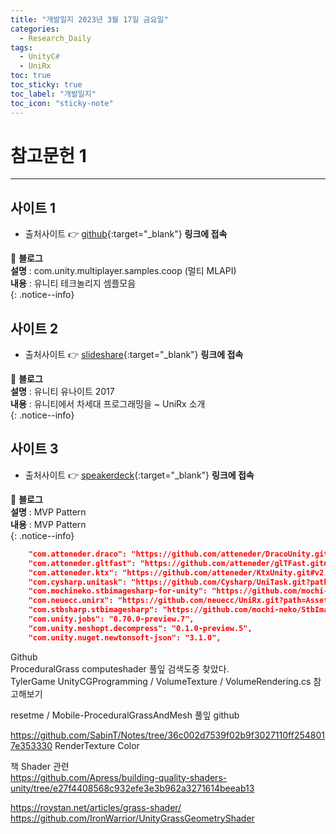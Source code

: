 ```yaml
---
title: "개발일지 2023년 3월 17일 금요일"
categories:
  - Research_Daily
tags:
  - UnityC#
  - UniRx
toc: true
toc_sticky: true
toc_label: "개발일지"
toc_icon: "sticky-note"
---
```


# 참고문헌 1

---

## 사이트 1

- 출처사이트 👉 [github](https://github.com/Unity-Technologies){:target="_blank"} **링크에 접속** <br> 

📌 **블로그** <br>
**설명** : com.unity.multiplayer.samples.coop (멀티 MLAPI)<br>
**내용** : 유니티 테크놀리지 셈플모음<br>
{: .notice--info}

## 사이트 2

- 출처사이트 👉 [slideshare](https://www.slideshare.net/agebreak/unite17-unirx){:target="_blank"} **링크에 접속** <br> 

📌 **블로그** <br>
**설명** : 유니티 유나이트 2017<br>
**내용** : 유니티에서 차세대 프로그래밍을 ~ UniRx 소개<br>
{: .notice--info}

## 사이트 3

- 출처사이트 👉 [speakerdeck](https://speakerdeck.com/torisoup/unityniokerushe-ji-patan?slide=53){:target="_blank"} **링크에 접속** <br> 

📌 **블로그** <br>
**설명** : MVP Pattern<br>
**내용** : MVP Pattern<br>
{: .notice--info}

```json
    "com.atteneder.draco": "https://github.com/atteneder/DracoUnity.git#v4.0.2",
    "com.atteneder.gltfast": "https://github.com/atteneder/glTFast.git#v5.0.0",
    "com.atteneder.ktx": "https://github.com/atteneder/KtxUnity.git#v2.2.3",
    "com.cysharp.unitask": "https://github.com/Cysharp/UniTask.git?path=src/UniTask/Assets/Plugins/UniTask#2.3.3",
    "com.mochineko.stbimagesharp-for-unity": "https://github.com/mochi-neko/StbImageSharpForUnity.git?path=/Assets/Mochineko/StbImageSharpForUnity",
    "com.neuecc.unirx": "https://github.com/neuecc/UniRx.git?path=Assets/Plugins/UniRx/Scripts",
    "com.stbsharp.stbimagesharp": "https://github.com/mochi-neko/StbImageSharpForUnity.git?path=/Assets/StbImageSharp",
    "com.unity.jobs": "0.70.0-preview.7",
    "com.unity.meshopt.decompress": "0.1.0-preview.5",
    "com.unity.nuget.newtonsoft-json": "3.1.0",
```

<!--

# 참고문헌 1

---

## 사이트 1

- 출처사이트 👉 [github](https://github.com/dbrizov/NaughtyAttributes){:target="_blank"} **링크에 접속** <br> 

📌 **블로그** <br>
**설명** : NaughtyAttributes는 Unity Inspector의 확장입니다.<br>
**내용** : Unity가 제공하는 속성의 범위를 확장하여 커스텀 에디터나 속성 드로어 없이도 강력한 인스펙터를 생성할 수 있습니다. 또한 직렬화되지 않은 필드나 함수에 적용할 수 있는 특성을 제공합니다.<br>
{: .notice--info}

## 사이트 2

- 출처사이트 👉 [qiita](https://qiita.com/Teach/items/d73bce613ab9d747aea9){:target="_blank"} **링크에 접속** <br> 

📌 **블로그** <br>
**설명** : 전후 이동은 버튼, 횡 이동은 스마트폰의 기울기로 toio를 움직인다<br>
**내용** : 핸드폰 자이로, Input System<br>
{: .notice--info}

## 사이트 3 

- 출처사이트 👉 [qiita](https://qiita.com/fk0301/items/ae240eb6198f8cb4bd2a){:target="_blank"} **링크에 접속** <br> 

📌 **블로그** <br>
**설명** : Unity로 세이브 데이타를 성공시키다<br>
**내용** : Unity에서 세이브 데이터가 필요한 게임 제작을 하게 되었으므로 스스로 구현해 보았습니다<br>
{: .notice--info}

## 사이트 4

- 출처사이트 👉 [qiita](https://qiita.com/KayaTakashiro/items/4c643816ab0120900890){:target="_blank"} **링크에 접속** <br> 

📌 **블로그** <br>
**설명** : 비동기 처리 상호 작용 시스템 in Unity<br>
**내용** : 이 시스템에서 음성 인식, 응답 생성, 음성 합성 및 이들을 관리하는 대화 관리자를 만듭니다.<br>
{: .notice--info}

**KTX 이미지변환 .batch ** :
```text
for /r %%i in (*.jpg) do toktx --bcmp --linear --automipmap --lower_left_maps_to_s0t0 %%~dpni.ktx2 %%i
```

---
<!--
## 사이트 2

- 출처사이트 👉 [https://qiita.com/toRisouP/items/3ced60a755ab297eb463](https://qiita.com/toRisouP/items/3ced60a755ab297eb463){:target="_blank"} **링크에 접속** <br> 

📌 **블로그** <br>
**설명** : 일본어 블로그<br>
**내용** : UniRx&UniTask란?<br>
{: .notice--info}

## 사이트 3

- 출처사이트 👉 [https://speakerdeck.com/torisoup/unitask2020?slide=49](https://speakerdeck.com/torisoup/unitask2020?slide=49){:target="_blank"} **링크에 접속** <br> 
- 출처사이트 👉 [https://qiita.com/toRisouP/items/8f66fd952eaffeaf3107](https://qiita.com/toRisouP/items/8f66fd952eaffeaf3107){:target="_blank"} **링크에 접속** <br> 

📌 **블로그** <br>
**설명** : 일본어 파워포인트 모음 사이트<br>
**내용** : UniTask 사용법 2020 / UniTask2020 내용이 좋다.<br>
{: .notice--info}


![image](https://media.giphy.com/media/QKZfbgNK9oFkQ/giphy.gif){: .align-center}

https://speakerdeck.com/torisoup/unityniokerushe-ji-patan?slide=65
https://qiita.com/dwl/items/9b9f51e404a8682c553b
https://qiita.com/RYA234/items/ba73e6c37f1c39b1aeba

## 사이트 2
- [하나치루의 내 노트](https://www.hanachiru-blog.com/search?q=Unitask){:target="_blank"} **링크에 접속** <br> 

📌 **블로그** <br>
**설명** : 일본어 블로그<br>
**내용** : C#, Unity, Shader, UniRx<br>
{: .notice--info}

## 사이트 3
- [UniRx 안티 패턴 컬렉션](https://qiita.com/toRisouP/items/91b7860af5e3eab037fc){:target="_blank"} **링크에 접속** <br>

📌 **블로그** <br>
**설명** : 일본어 블로그<br>
**내용** : Qiita 사이트 블로그<br>
{: .notice--info}




📌 **블로그** <br>
**설명** : 일본어 블로그<br>
**내용** : C#, Unity, Shader, UniRx<br>
{: .notice--info}

🔔 **포스팅 공지** <br><br>
현재 작성한 포스팅은 **깃 블로그 시작 세팅**과 관련된 내용입니다.<br>
minimal-mistakes 테마의 커스터마이징 및 포스팅에 관해서도 진행할 예정이니, 
**Github_Blog 카테고리**를 클릭하셔서 확인해보세요!<br>
{: .notice--success}    //녹색
{: .notice--primary}    //회색
{: .notice--info}       //파랑
{: .notice--warning}    //노랑
{: .notice--danger}     //빨강
-->


Github <br>
ProceduralGrass computeshader 풀잎 검색도중 찾았다.<br>
TylerGame UnityCGProgramming / VolumeTexture / VolumeRendering.cs 참고해보기<br>

resetme / Mobile-ProceduralGrassAndMesh 풀잎 github <br>

https://github.com/SabinT/Notes/tree/36c002d7539f02b9f3027110ff2548017e353330 RenderTexture Color <br> 

책 Shader 관련<br>
https://github.com/Apress/building-quality-shaders-unity/tree/e27f4408568c932efe3e3b962a3271614beeab13<br>

https://roystan.net/articles/grass-shader/ <br>
https://github.com/IronWarrior/UnityGrassGeometryShader <br>
